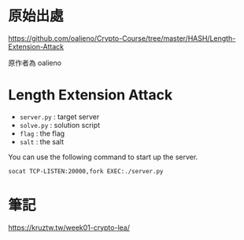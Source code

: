 # 原始出處

https://github.com/oalieno/Crypto-Course/tree/master/HASH/Length-Extension-Attack

原作者為 oalieno

# Length Extension Attack

* `server.py` : target server
* `solve.py` : solution script
* `flag` : the flag
* `salt` : the salt

You can use the following command to start up the server.

```bash
socat TCP-LISTEN:20000,fork EXEC:./server.py
```

# 筆記

https://kruztw.tw/week01-crypto-lea/